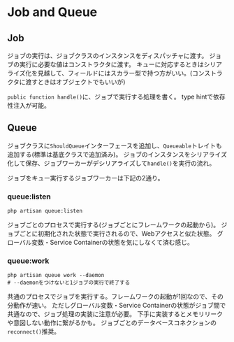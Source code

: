 Job and Queue
=============


## Job

ジョブの実行は、ジョブクラスのインスタンスをディスパッチャに渡す。
ジョブの実行に必要な値はコンストラクタに渡す。
キューに対応するときはシリアライズ化を見越して、フィールドにはスカラー型で持つ方がいい。(コンストラクタに渡すときはオブジェクトでもいいが)

`public function handle()`に、ジョブで実行する処理を書く。
type hintで依存性注入が可能。


## Queue
ジョブクラスに`ShouldQueue`インターフェースを追加し、`Queueable`トレイトも追加する(標準は基底クラスで追加済み)。
ジョブのインスタンスをシリアライズ化して保存、ジョブワーカーがデシリアライズして`handle()`を実行の流れ。

ジョブをキュー実行するジョブワーカーは下記の2通り。

### queue:listen

```
php artisan queue:listen
```

ジョブごとのプロセスで実行する(ジョブごとにフレームワークの起動から)。
ジョブごとに初期化された状態で実行されるので、Webアクセスと似た状態。
グローバル変数・Service Containerの状態を気にしなくて済む感じ。

### queue:work

```
php artisan queue work --daemon
# --daemonをつけないと1ジョブの実行で終了する
```

共通のプロセスでジョブを実行する。フレームワークの起動が1回なので、その分動作が速い。
ただしグローバル変数・Service Containerの状態がジョブ間で共通なので、ジョブ処理の実装に注意が必要。
下手に実装するとメモリリークや意図しない動作に繋がるかも。
ジョブごとのデータベースコネクションの`reconnect()`推奨。
